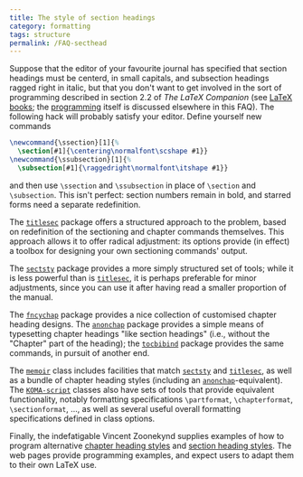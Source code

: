 ```yaml
---
title: The style of section headings
category: formatting
tags: structure
permalink: /FAQ-secthead
---
```


Suppose that the editor of your favourite journal has specified that section
headings must be centerd, in small capitals, and subsection headings ragged 
right in italic, but that you don't want to get involved in the sort of
programming described in section 2.2 of _The LaTeX Companion_
  (see [LaTeX books](FAQ-latex-books); the
  [programming](FAQ-atsigns) itself is discussed elsewhere in this
  FAQ).
The following hack will 
probably satisfy your editor. Define yourself new commands
<!-- {% raw %} -->
```latex
\newcommand{\ssection}[1]{%
  \section[#1]{\centering\normalfont\scshape #1}}
\newcommand{\ssubsection}[1]{%
  \subsection[#1]{\raggedright\normalfont\itshape #1}}
```
<!-- {% endraw %} -->
and then use `\ssection` and `\ssubsection` in place of
`\section` and `\subsection`. This isn't perfect: section numbers
remain in bold, and starred forms need a separate redefinition.

The [`titlesec`](https://ctan.org/pkg/titlesec) package offers a structured approach to the
problem, based on redefinition of the sectioning and chapter commands
themselves.  This approach allows it to offer radical adjustment: its
options provide (in effect) a toolbox for designing your own
sectioning commands' output.

The [`sectsty`](https://ctan.org/pkg/sectsty) package provides a more simply structured set of
tools; while it is less powerful than is [`titlesec`](https://ctan.org/pkg/titlesec), it is
perhaps preferable for minor adjustments, since you can use it after
having read a smaller proportion of the manual.

The [`fncychap`](https://ctan.org/pkg/fncychap) package provides a nice collection of customised
chapter heading designs.  The [`anonchap`](https://ctan.org/pkg/anonchap) package provides a
simple means of typesetting chapter headings "like section headings"
(i.e., without the "Chapter" part of the heading); the
[`tocbibind`](https://ctan.org/pkg/tocbibind) package provides the same commands, in pursuit of
another end.

The [`memoir`](https://ctan.org/pkg/memoir) class includes facilities that match
[`sectsty`](https://ctan.org/pkg/sectsty) and [`titlesec`](https://ctan.org/pkg/titlesec), as well as a bundle of
chapter heading styles (including an [`anonchap`](https://ctan.org/pkg/anonchap)-equivalent).
The [`KOMA-script`](https://ctan.org/pkg/KOMA-script) classes also have sets of tools that provide
equivalent functionality, notably formatting specifications `\partformat`,
`\chapterformat`, `\sectionformat`, &hellip;, as well as several
useful overall formatting specifications defined in class options.

Finally, the indefatigable Vincent Zoonekynd supplies examples of how
to program alternative 
[chapter heading styles](https://zoonek.free.fr/LaTeX/LaTeX_samples_chapter/0.html)
and
[section heading styles](https://zoonek.free.fr/LaTeX/LaTeX_samples_section/0.html).
The web pages provide programming examples, and expect users to adapt
them to their own LaTeX use.

